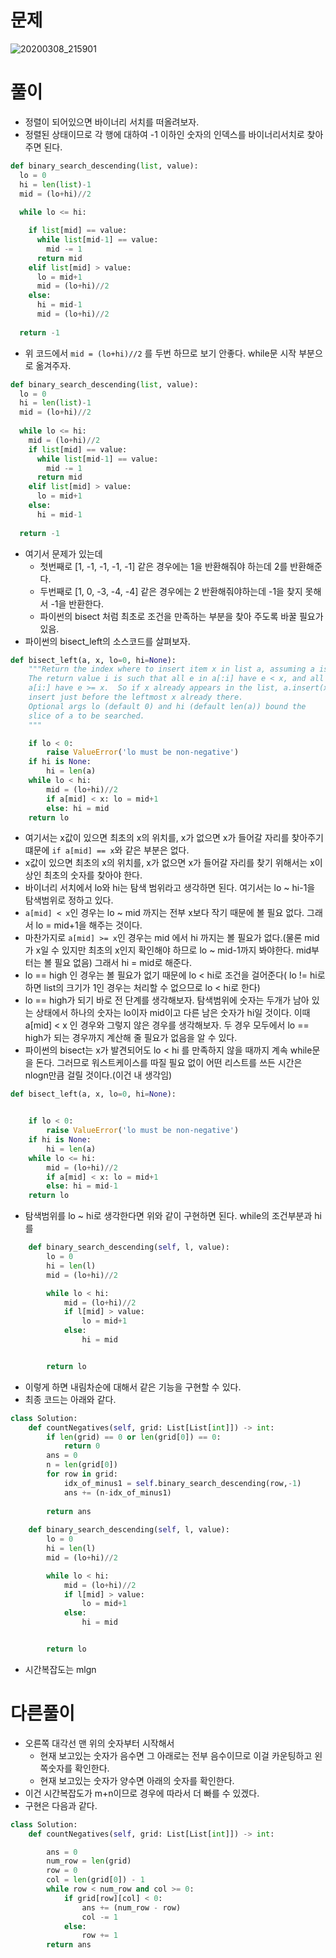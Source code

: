 # 문제
![20200308_215901](https://user-images.githubusercontent.com/51700219/76163285-2e646780-6188-11ea-86b1-7338d4ca8b7d.png)

# 풀이
- 정렬이 되어있으면 바이너리 서치를 떠올려보자.
- 정렬된 상태이므로 각 행에 대하여 -1 이하인 숫자의 인덱스를 바이너리서치로 찾아주면 된다.

~~~python
def binary_search_descending(list, value):
  lo = 0
  hi = len(list)-1
  mid = (lo+hi)//2
  
  while lo <= hi:

    if list[mid] == value:
      while list[mid-1] == value:
        mid -= 1
      return mid
    elif list[mid] > value:
      lo = mid+1
      mid = (lo+hi)//2
    else:
      hi = mid-1
      mid = (lo+hi)//2
  
  return -1
~~~

- 위 코드에서 `mid = (lo+hi)//2` 를 두번 하므로 보기 안좋다. while문 시작 부분으로 옮겨주자.
~~~python
def binary_search_descending(list, value):
  lo = 0
  hi = len(list)-1
  mid = (lo+hi)//2
  
  while lo <= hi:
    mid = (lo+hi)//2
    if list[mid] == value:
      while list[mid-1] == value:
        mid -= 1
      return mid
    elif list[mid] > value:
      lo = mid+1
    else:
      hi = mid-1
  
  return -1
~~~
- 여기서 문제가 있는데
  - 첫번째로 [1, -1, -1, -1, -1] 같은 경우에는 1을 반환해줘야 하는데 2를 반환해준다.
  - 두번째로 [1, 0, -3, -4, -4] 같은 경우에는 2 반환해줘야하는데 -1을 찾지 못해서 -1을 반환한다.
  - 파이썬의 bisect 처럼 최초로 조건을 만족하는 부분을 찾아 주도록 바꿀 필요가 있음.
- 파이썬의 bisect_left의 소스코드를 살펴보자.
~~~python
def bisect_left(a, x, lo=0, hi=None):
    """Return the index where to insert item x in list a, assuming a is sorted.
    The return value i is such that all e in a[:i] have e < x, and all e in
    a[i:] have e >= x.  So if x already appears in the list, a.insert(x) will
    insert just before the leftmost x already there.
    Optional args lo (default 0) and hi (default len(a)) bound the
    slice of a to be searched.
    """

    if lo < 0:
        raise ValueError('lo must be non-negative')
    if hi is None:
        hi = len(a)
    while lo < hi:
        mid = (lo+hi)//2
        if a[mid] < x: lo = mid+1
        else: hi = mid
    return lo
~~~
- 여기서는 x값이 있으면 최초의 x의 위치를, x가 없으면 x가 들어갈 자리를 찾아주기 떄문에 `if a[mid] == x`와 같은 부분은 없다.
- x값이 있으면 최초의 x의 위치를, x가 없으면 x가 들어갈 자리를 찾기 위해서는 x이상인 최초의 숫자를 찾아야 한다.
- 바이너리 서치에서 lo와 hi는 탐색 범위라고 생각하면 된다. 여기서는 lo ~ hi-1을 탐색범위로 정하고 있다.
- `a[mid] < x`인 경우는 lo ~ mid 까지는 전부 x보다 작기 때문에 볼 필요 없다. 그래서 lo = mid+1을 해주는 것이다.
- 마찬가지로 `a[mid] >= x`인 경우는 mid 에서 hi 까지는 볼 필요가 없다.(물론 mid가 x일 수 있지만 최초의 x인지 확인해야 하므로 lo ~ mid-1까지 봐야한다. mid부터는 볼 필요 없음) 그래서 hi = mid로 해준다.
- lo == high 인 경우는 볼 필요가 없기 때문에 lo < hi로 조건을 걸어준다( lo != hi로 하면 list의 크기가 1인 경우는 처리할 수 없으므로 lo < hi로 한다)
- lo == high가 되기 바로 전 단계를 생각해보자. 탐색범위에 숫자는 두개가 남아 있는 상태에서 하나의 숫자는 lo이자 mid이고 다른 남은 숫자가 hi일 것이다. 이때 a[mid] < x 인 경우와 그렇지 않은 경우를 생각해보자. 두 경우 모두에서 lo == high가 되는 경우까지 계산해 줄 필요가 없음을 알 수 있다.
- 파이썬의 bisect는 x가 발견되어도 lo < hi 를 만족하지 않을 때까지 계속 while문을 돈다. 그러므로 워스트케이스를 따질 필요 없이 어떤 리스트를 쓰든 시간은 nlogn만큼 걸릴 것이다.(이건 내 생각임)
~~~python
def bisect_left(a, x, lo=0, hi=None):


    if lo < 0:
        raise ValueError('lo must be non-negative')
    if hi is None:
        hi = len(a)
    while lo <= hi:
        mid = (lo+hi)//2
        if a[mid] < x: lo = mid+1
        else: hi = mid-1
    return lo
~~~
- 탐색범위를 lo ~ hi로 생각한다면 위와 같이 구현하면 된다. while의 조건부분과 hi를 
~~~python
    def binary_search_descending(self, l, value):
        lo = 0
        hi = len(l)
        mid = (lo+hi)//2

        while lo < hi:
            mid = (lo+hi)//2
            if l[mid] > value:
                lo = mid+1
            else:
                hi = mid


        return lo
~~~
- 이렇게 하면 내림차순에 대해서 같은 기능을 구현할 수 있다.
- 최종 코드는 아래와 같다.
~~~python
class Solution:
    def countNegatives(self, grid: List[List[int]]) -> int:
        if len(grid) == 0 or len(grid[0]) == 0:
            return 0
        ans = 0
        n = len(grid[0])
        for row in grid:
            idx_of_minus1 = self.binary_search_descending(row,-1)
            ans += (n-idx_of_minus1)
        
        return ans
            
    def binary_search_descending(self, l, value):
        lo = 0
        hi = len(l)
        mid = (lo+hi)//2

        while lo < hi:
            mid = (lo+hi)//2
            if l[mid] > value:
                lo = mid+1
            else:
                hi = mid


        return lo
~~~
- 시간복잡도는 mlgn
# 다른풀이
- 오른쪽 대각선 맨 위의 숫자부터 시작해서
  - 현재 보고있는 숫자가 음수면 그 아래로는 전부 음수이므로 이걸 카운팅하고 왼쪽숫자를 확인한다.
  - 현재 보고있는 숫자가 양수면 아래의 숫자를 확인한다.
- 이건 시간복잡도가 m+n이므로 경우에 따라서 더 빠를 수 있겠다.
- 구현은 다음과 같다.
```python
class Solution:
    def countNegatives(self, grid: List[List[int]]) -> int:

        ans = 0
        num_row = len(grid)
        row = 0
        col = len(grid[0]) - 1
        while row < num_row and col >= 0:
            if grid[row][col] < 0:
                ans += (num_row - row)
                col -= 1
            else:
                row += 1
        return ans
 ```
